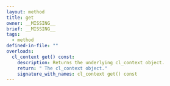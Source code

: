 ```yaml
---
layout: method
title: get
owner: __MISSING__
brief: __MISSING__
tags:
  - method
defined-in-file: ""
overloads:
  cl_context get() const:
    description: Returns the underlying cl_context object.
    return: " The cl_context object."
    signature_with_names: cl_context get() const
---
```

